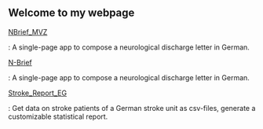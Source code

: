 ## Welcome to my webpage

[NBrief_MVZ](https://emanuilg.github.io/NBrief_MVZ/)

: A single-page app to compose a neurological discharge letter in German.

[N-Brief](https://emanuilg.github.io/N-Brief/)

: A single-page app to compose a neurological discharge letter in German.

[Stroke_Report_EG](https://emanuilg.github.io/Stroke_Report_EG/)

: Get data on stroke patients of a German stroke unit as csv-files, generate a customizable statistical report.
